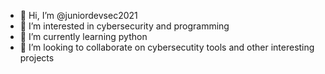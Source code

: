 - 👋 Hi, I’m @juniordevsec2021
- 👀 I’m interested in cybersecurity and programming
- 🌱 I’m currently learning python
- 💞️ I’m looking to collaborate on cybersecutity tools and other interesting projects

<!---
juniordevsec2021/juniordevsec2021 is a ✨ special ✨ repository because its `README.md` (this file) appears on your GitHub profile.
You can click the Preview link to take a look at your changes.
--->
